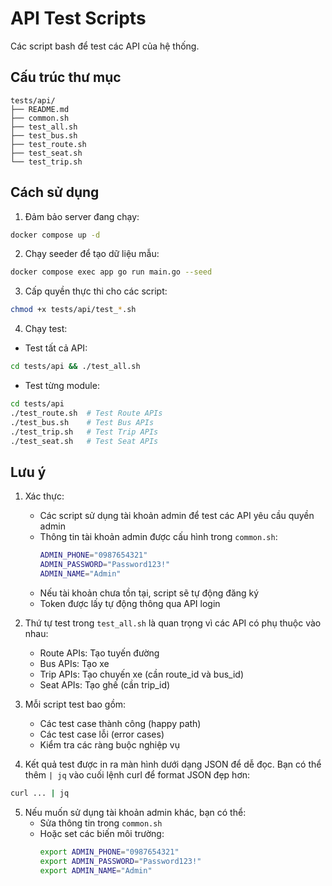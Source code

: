 # API Test Scripts

Các script bash để test các API của hệ thống.

## Cấu trúc thư mục

```
tests/api/
├── README.md
├── common.sh
├── test_all.sh
├── test_bus.sh
├── test_route.sh
├── test_seat.sh
└── test_trip.sh
```

## Cách sử dụng

1. Đảm bảo server đang chạy:

```bash
docker compose up -d
```

2. Chạy seeder để tạo dữ liệu mẫu:

```bash
docker compose exec app go run main.go --seed
```

3. Cấp quyền thực thi cho các script:

```bash
chmod +x tests/api/test_*.sh
```

4. Chạy test:

- Test tất cả API:

```bash
cd tests/api && ./test_all.sh
```

- Test từng module:

```bash
cd tests/api
./test_route.sh  # Test Route APIs
./test_bus.sh    # Test Bus APIs
./test_trip.sh   # Test Trip APIs
./test_seat.sh   # Test Seat APIs
```

## Lưu ý

1. Xác thực:

   - Các script sử dụng tài khoản admin để test các API yêu cầu quyền admin
   - Thông tin tài khoản admin được cấu hình trong `common.sh`:
     ```bash
     ADMIN_PHONE="0987654321"
     ADMIN_PASSWORD="Password123!"
     ADMIN_NAME="Admin"
     ```
   - Nếu tài khoản chưa tồn tại, script sẽ tự động đăng ký
   - Token được lấy tự động thông qua API login

2. Thứ tự test trong `test_all.sh` là quan trọng vì các API có phụ thuộc vào nhau:

   - Route APIs: Tạo tuyến đường
   - Bus APIs: Tạo xe
   - Trip APIs: Tạo chuyến xe (cần route_id và bus_id)
   - Seat APIs: Tạo ghế (cần trip_id)

3. Mỗi script test bao gồm:

   - Các test case thành công (happy path)
   - Các test case lỗi (error cases)
   - Kiểm tra các ràng buộc nghiệp vụ

4. Kết quả test được in ra màn hình dưới dạng JSON để dễ đọc. Bạn có thể thêm `| jq` vào cuối lệnh curl để format JSON đẹp hơn:

```bash
curl ... | jq
```

5. Nếu muốn sử dụng tài khoản admin khác, bạn có thể:
   - Sửa thông tin trong `common.sh`
   - Hoặc set các biến môi trường:
     ```bash
     export ADMIN_PHONE="0987654321"
     export ADMIN_PASSWORD="Password123!"
     export ADMIN_NAME="Admin"
     ```

